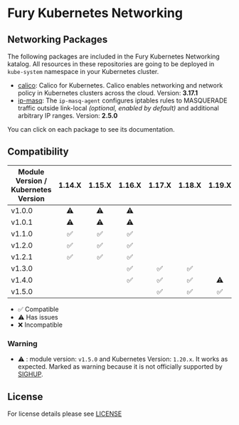 # Fury Kubernetes Networking

## Networking Packages

The following packages are included in the Fury Kubernetes Networking katalog. All
resources in these repositories are going to be deployed in `kube-system`
namespace in your Kubernetes cluster.

- [calico](katalog/calico): Calico for Kubernetes. Calico enables networking and
network policy in Kubernetes clusters across the cloud. Version: **3.17.1**
- [ip-masq](katalog/ip-masq): The `ip-masq-agent` configures iptables rules to MASQUERADE traffic outside link-local
*(optional, enabled by default)* and additional arbitrary IP ranges. Version: **2.5.0**

You can click on each package to see its documentation.

## Compatibility

| Module Version / Kubernetes Version | 1.14.X             | 1.15.X             | 1.16.X             | 1.17.X             | 1.18.X             | 1.19.X             | 1.20.X             |
|-------------------------------------|:------------------:|:------------------:|:------------------:|:------------------:|:------------------:|:------------------:|:------------------:|
| v1.0.0                              |      :warning:     |      :warning:     |      :warning:     |                    |                    |                    |                    |
| v1.0.1                              |      :warning:     |      :warning:     |      :warning:     |                    |                    |                    |                    |
| v1.1.0                              | :white_check_mark: | :white_check_mark: | :white_check_mark: |                    |                    |                    |                    |
| v1.2.0                              | :white_check_mark: | :white_check_mark: | :white_check_mark: |                    |                    |                    |                    |
| v1.2.1                              | :white_check_mark: | :white_check_mark: | :white_check_mark: |                    |                    |                    |                    |
| v1.3.0                              |                    |                    | :white_check_mark: | :white_check_mark: | :white_check_mark: |                    |                    |
| v1.4.0                              |                    |                    | :white_check_mark: | :white_check_mark: | :white_check_mark: |      :warning:     |                    |
| v1.5.0                              |                    |                    |                    | :white_check_mark: | :white_check_mark: | :white_check_mark: |      :warning:     |

- :white_check_mark: Compatible
- :warning: Has issues
- :x: Incompatible


### Warning

- :warning: : module version: `v1.5.0` and Kubernetes Version: `1.20.x`. It works as expected. Marked as warning
because it is not officially supported by [SIGHUP](https://sighup.io).

## License

For license details please see [LICENSE](LICENSE)
